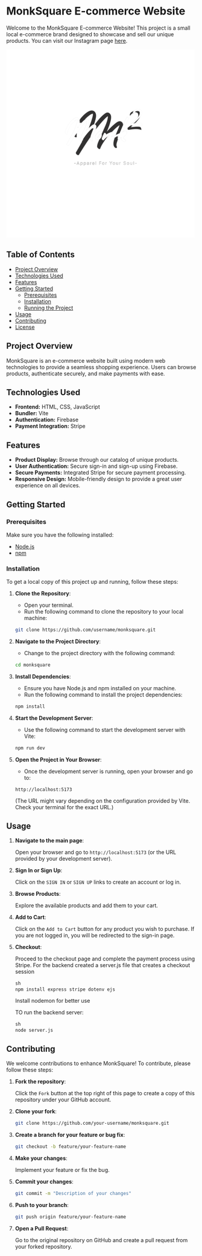 # MonkSquare E-commerce Website

Welcome to the MonkSquare E-commerce Website! This project is a small local e-commerce brand designed to showcase and sell our unique products. You can visit our Instagram page [here](https://www.instagram.com/monksquare.in/).

![MonkSquare Banner](./public/images/monksqLogo1.png)

## Table of Contents

- [Project Overview](#project-overview)
- [Technologies Used](#technologies-used)
- [Features](#features)
- [Getting Started](#getting-started)
  - [Prerequisites](#prerequisites)
  - [Installation](#installation)
  - [Running the Project](#running-the-project)
- [Usage](#usage)
- [Contributing](#contributing)
- [License](#license)

## Project Overview

MonkSquare is an e-commerce website built using modern web technologies to provide a seamless shopping experience. Users can browse products, authenticate securely, and make payments with ease.

## Technologies Used

- **Frontend:** HTML, CSS, JavaScript
- **Bundler:** Vite
- **Authentication:** Firebase
- **Payment Integration:** Stripe

## Features

- **Product Display:** Browse through our catalog of unique products.
- **User Authentication:** Secure sign-in and sign-up using Firebase.
- **Secure Payments:** Integrated Stripe for secure payment processing.
- **Responsive Design:** Mobile-friendly design to provide a great user experience on all devices.

## Getting Started

### Prerequisites

Make sure you have the following installed:

- [Node.js](https://nodejs.org/en/download/)
- [npm](https://www.npmjs.com/get-npm)

### Installation
To get a local copy of this project up and running, follow these steps:

1. **Clone the Repository**:
    - Open your terminal.
    - Run the following command to clone the repository to your local machine:

    ```sh
    git clone https://github.com/username/monksquare.git
    ```

2. **Navigate to the Project Directory**:
    - Change to the project directory with the following command:

    ```sh
    cd monksquare
    ```

3. **Install Dependencies**:
    - Ensure you have Node.js and npm installed on your machine.
    - Run the following command to install the project dependencies:

    ```sh
    npm install
    ```

4. **Start the Development Server**:
    - Use the following command to start the development server with Vite:

    ```sh
    npm run dev
    ```

5. **Open the Project in Your Browser**:
    - Once the development server is running, open your browser and go to:

    ```
    http://localhost:5173
    ```

    (The URL might vary depending on the configuration provided by Vite. Check your terminal for the exact URL.)
## Usage

1. **Navigate to the main page**:

    Open your browser and go to `http://localhost:5173` (or the URL provided by your development server).

2. **Sign In or Sign Up**:

    Click on the `SIGN IN` or `SIGN UP` links to create an account or log in.

3. **Browse Products**:

    Explore the available products and add them to your cart.

4. **Add to Cart**:

    Click on the `Add to Cart` button for any product you wish to purchase. If you are not logged in, you will be redirected to the sign-in page.

5. **Checkout**:

    Proceed to the checkout page and complete the payment process using Stripe.
    For the backend created a server.js file that creates a checkout session 
    ```
    sh
    npm install express stripe dotenv ejs
    ```
    Install nodemon for better use 

    TO run the backend server:
    ```
    sh
    node server.js
    ```


## Contributing

We welcome contributions to enhance MonkSquare! To contribute, please follow these steps:

1. **Fork the repository**:

    Click the `Fork` button at the top right of this page to create a copy of this repository under your GitHub account.

2. **Clone your fork**:

    ```sh
    git clone https://github.com/your-username/monksquare.git
    ```

3. **Create a branch for your feature or bug fix**:

    ```sh
    git checkout -b feature/your-feature-name
    ```

4. **Make your changes**:

    Implement your feature or fix the bug.

5. **Commit your changes**:

    ```sh
    git commit -m "Description of your changes"
    ```

6. **Push to your branch**:

    ```sh
    git push origin feature/your-feature-name
    ```

7. **Open a Pull Request**:

    Go to the original repository on GitHub and create a pull request from your forked repository.
    
